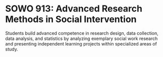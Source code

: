 # SOWO 913: Advanced Research Methods in Social Intervention

Students build advanced competence in research design, data collection, data analysis, and statistics by analyzing exemplary social work research and presenting independent learning projects within specialized areas of study.